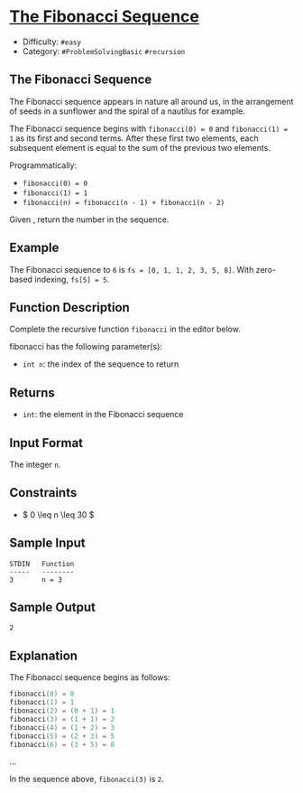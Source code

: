 # [The Fibonacci Sequence](https://www.hackerrank.com/challenges/ctci-fibonacci-numbers)

- Difficulty:  `#easy`
- Category: `#ProblemSolvingBasic` `#recursion`

## The Fibonacci Sequence

The Fibonacci sequence appears in nature all around us,
in the arrangement of seeds in a sunflower and the spiral of a nautilus for example.

The Fibonacci sequence begins with `fibonacci(0) = 0` and `fibonacci(1) = 1`
as its first and second terms. After these first two elements,
each subsequent element is equal to the sum of the previous two elements.

Programmatically:

- `fibonacci(0) = 0`
- `fibonacci(1) = 1`
- `fibonacci(n) = fibonacci(n - 1) + fibonacci(n - 2)`

Given , return the  number in the sequence.

## Example

The Fibonacci sequence to `6` is `fs = [0, 1, 1, 2, 3, 5, 8]`.
With zero-based indexing, `fs[5] = 5`.

## Function Description

Complete the recursive function `fibonacci` in the editor below.

fibonacci has the following parameter(s):

- `int n`: the index of the sequence to return

## Returns

- `int`: the  element in the Fibonacci sequence

## Input Format

The integer `n`.

## Constraints

- $ 0 \leq n \leq 30 $

## Sample Input

```text
STDIN   Function
-----   --------
3       n = 3
```

## Sample Output

```text
2
```

## Explanation

The Fibonacci sequence begins as follows:

```C
fibonacci(0) = 0
fibonacci(1) = 1
fibonacci(2) = (0 + 1) = 1
fibonacci(3) = (1 + 1) = 2
fibonacci(4) = (1 + 2) = 3
fibonacci(5) = (2 + 3) = 5
fibonacci(6) = (3 + 5) = 8
```

...

In the sequence above, `fibonacci(3)` is `2`.
